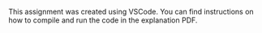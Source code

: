 This assignment was created using VSCode. 
You can find instructions on how to compile and run the code in the explanation PDF.
